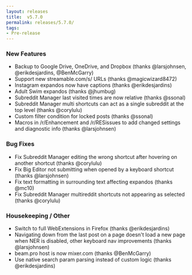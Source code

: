 ```yaml
---
layout: releases
title:  v5.7.0
permalink: releases/5.7.0/
tags:
- Pre-release
---
```


### New Features

- Backup to Google Drive, OneDrive, and Dropbox (thanks @larsjohnsen, @erikdesjardins, @BenMcGarry)
- Support new streamable.com/s/ URLs (thanks @magicwizard8472)
- Instagram expandos now have captions (thanks @erikdesjardins)
- Adult Swim expandos (thanks @jhumbug)
- Subreddit Manager last visited times are now relative (thanks @ssonal)
- Subreddit Manager multi shortcuts can act as a single subreddit at the top level (thanks @corylulu)
- Custom filter condition for locked posts (thanks @ssonal)
- Macros in /r/Enhancement and /r/RESissues to add changed settings and diagnostic info (thanks @larsjohnsen)

### Bug Fixes

- Fix Subreddit Manager editing the wrong shortcut after hovering on another shortcut (thanks @corylulu)
- Fix Big Editor not submitting when opened by a keyboard shortcut (thanks @larsjohnsen)
- Fix text formatting in surrounding text affecting expandos (thanks @mc10)
- Fix Subreddit Manager multireddit shortcuts not appearing as selected (thanks @corylulu)

### Housekeeping / Other

- Switch to full WebExtensions in Firefox (thanks @erikdesjardins)
- Navigating down from the last post on a page doesn't load a new page when NER is disabled, other keyboard nav improvements (thanks @larsjohnsen)
- beam.pro host is now mixer.com (thanks @BenMcGarry)
- Use native search param parsing instead of custom logic (thanks @erikdesjardins)
